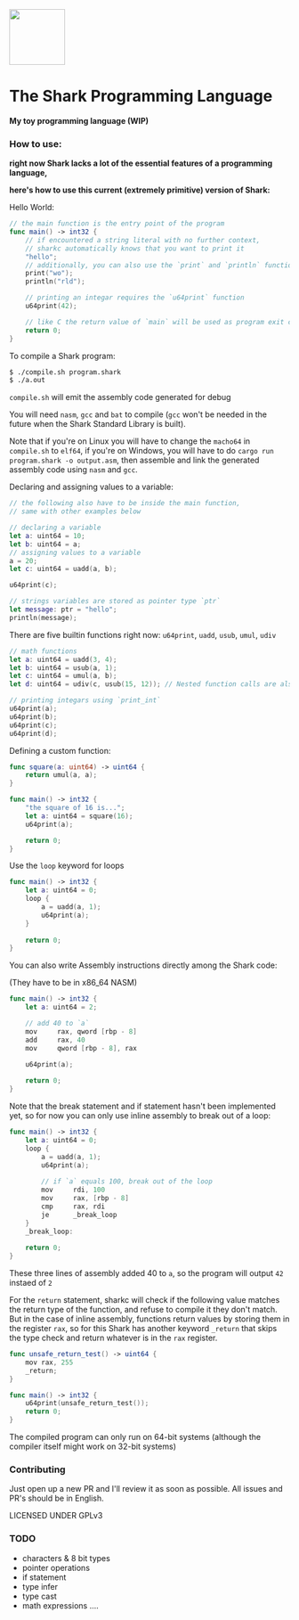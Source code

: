<img src="https://i.imgur.com/8y53ssF.png" height="100px">

<h1>The Shark Programming Language</h1>

**My toy programming language (WIP)**

### How to use:
**right now Shark lacks a lot of the essential features of a programming language,**

**here's how to use this current (extremely primitive) version of Shark:**

Hello World:

``` Swift
// the main function is the entry point of the program
func main() -> int32 {
    // if encountered a string literal with no further context,
    // sharkc automatically knows that you want to print it
    "hello";
    // additionally, you can also use the `print` and `println` function to print a string
    print("wo");
    println("rld");

    // printing an integar requires the `u64print` function
    u64print(42);

    // like C the return value of `main` will be used as program exit code
    return 0;
}
```

To compile a Shark program:

``` Bash
$ ./compile.sh program.shark
$ ./a.out
```

`compile.sh` will emit the assembly code generated for debug

You will need `nasm`, `gcc` and `bat` to compile (`gcc` won't be needed in the future when the Shark Standard Library is built).

Note that if you're on Linux you will have to change the `macho64` in `compile.sh` to `elf64`,
if you're on Windows, you will have to do `cargo run program.shark -o output.asm`, then assemble and link the generated assembly code using `nasm` and `gcc`.

Declaring and assigning values to a variable:

``` Swift
// the following also have to be inside the main function,
// same with other examples below

// declaring a variable
let a: uint64 = 10;
let b: uint64 = a;
// assigning values to a variable
a = 20;	
let c: uint64 = uadd(a, b);

u64print(c);

// strings variables are stored as pointer type `ptr`
let message: ptr = "hello";
println(message);
```

There are five builtin functions right now: `u64print`, `uadd`, `usub`, `umul`, `udiv`

``` Swift
// math functions
let a: uint64 = uadd(3, 4);
let b: uint64 = usub(a, 1);
let c: uint64 = umul(a, b);
let d: uint64 = udiv(c, usub(15, 12)); // Nested function calls are also supported

// printing integars using `print_int`
u64print(a);
u64print(b);
u64print(c);
u64print(d);
```

Defining a custom function:

``` Swift
func square(a: uint64) -> uint64 {
    return umul(a, a);
}

func main() -> int32 {
    "the square of 16 is...";
    let a: uint64 = square(16);
    u64print(a);

    return 0;
}
```

Use the `loop` keyword for loops

``` Swift
func main() -> int32 {
    let a: uint64 = 0;
    loop {
        a = uadd(a, 1);
        u64print(a);
    }
    
    return 0;
}
```

You can also write Assembly instructions directly among the Shark code:

(They have to be in x86_64 NASM)

``` Swift
func main() -> int32 {
    let a: uint64 = 2;

    // add 40 to `a`
    mov     rax, qword [rbp - 8]
    add     rax, 40
    mov     qword [rbp - 8], rax

    u64print(a);
	
    return 0;
}
```

Note that the break statement and if statement hasn't been implemented yet, so for now you can only use inline assembly to break out of a loop:
``` Swift
func main() -> int32 {
    let a: uint64 = 0;
    loop {
        a = uadd(a, 1);
        u64print(a);
        
        // if `a` equals 100, break out of the loop
        mov     rdi, 100
        mov     rax, [rbp - 8]
        cmp     rax, rdi
        je      _break_loop
    }
    _break_loop:
    
    return 0;
}
```

These three lines of assembly added 40 to `a`, so the program will output `42` instaed of `2`

For the `return` statement, sharkc will check if the following value matches the return type of the function, and refuse to compile it they don't match.
But in the case of inline assembly, functions return values by storing them in the register `rax`, so for this Shark has another keyword `_return` that skips the type check and return whatever is in the `rax` register.

``` Swift
func unsafe_return_test() -> uint64 {
    mov	rax, 255
    _return;
}

func main() -> int32 {
    u64print(unsafe_return_test());
    return 0;
}
```

The compiled program can only run on 64-bit systems (although the compiler itself might work on 32-bit systems)

### Contributing
Just open up a new PR and I'll review it as soon as possible. All issues and PR's should be in English.

LICENSED UNDER GPLv3

### TODO
- characters & 8 bit types
- pointer operations
- if statement
- type infer
- type cast
- math expressions
....

